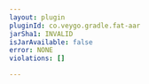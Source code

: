 ```yaml
---
layout: plugin
pluginId: co.veygo.gradle.fat-aar
jarSha1: INVALID
isJarAvailable: false
error: NONE
violations: []

---
```

